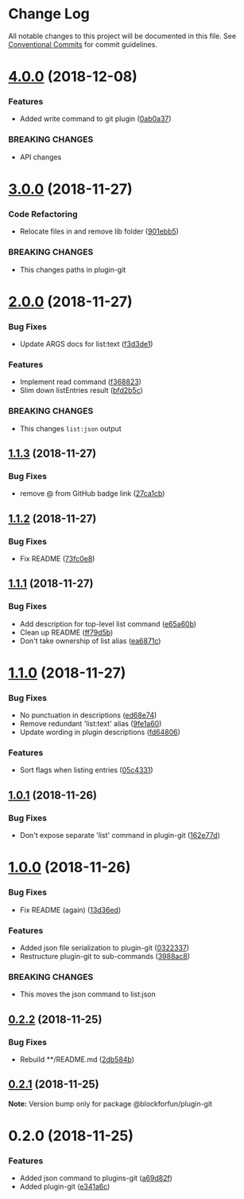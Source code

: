 # Change Log

All notable changes to this project will be documented in this file.
See [Conventional Commits](https://conventionalcommits.org) for commit guidelines.

# [4.0.0](https://github.com/blockforfun/cli/compare/@blockforfun/plugin-git@3.0.0...@blockforfun/plugin-git@4.0.0) (2018-12-08)


### Features

* Added write command to git plugin ([0ab0a37](https://github.com/blockforfun/cli/commit/0ab0a37))


### BREAKING CHANGES

* API changes






# [3.0.0](https://github.com/blockforfun/cli/compare/@blockforfun/plugin-git@2.0.0...@blockforfun/plugin-git@3.0.0) (2018-11-27)


### Code Refactoring

* Relocate files in and remove lib folder ([901ebb5](https://github.com/blockforfun/cli/commit/901ebb5))


### BREAKING CHANGES

* This changes paths in plugin-git





# [2.0.0](https://github.com/blockforfun/cli/compare/@blockforfun/plugin-git@1.1.3...@blockforfun/plugin-git@2.0.0) (2018-11-27)


### Bug Fixes

* Update ARGS docs for list:text ([f3d3de1](https://github.com/blockforfun/cli/commit/f3d3de1))


### Features

* Implement read command ([f368823](https://github.com/blockforfun/cli/commit/f368823))
* Slim down listEntries result ([bfd2b5c](https://github.com/blockforfun/cli/commit/bfd2b5c))


### BREAKING CHANGES

* This changes `list:json` output





## [1.1.3](https://github.com/blockforfun/cli/compare/@blockforfun/plugin-git@1.1.2...@blockforfun/plugin-git@1.1.3) (2018-11-27)


### Bug Fixes

* remove @ from GitHub badge link ([27ca1cb](https://github.com/blockforfun/cli/commit/27ca1cb))





## [1.1.2](https://github.com/blockforfun/cli/compare/@blockforfun/plugin-git@1.1.1...@blockforfun/plugin-git@1.1.2) (2018-11-27)


### Bug Fixes

* Fix README ([73fc0e8](https://github.com/blockforfun/cli/commit/73fc0e8))





## [1.1.1](https://github.com/blockforfun/cli/compare/@blockforfun/plugin-git@1.1.0...@blockforfun/plugin-git@1.1.1) (2018-11-27)


### Bug Fixes

* Add description for top-level list command ([e65a60b](https://github.com/blockforfun/cli/commit/e65a60b))
* Clean up README ([ff79d5b](https://github.com/blockforfun/cli/commit/ff79d5b))
* Don't take ownership of list alias ([ea6871c](https://github.com/blockforfun/cli/commit/ea6871c))





# [1.1.0](https://github.com/blockforfun/cli/compare/@blockforfun/plugin-git@1.0.1...@blockforfun/plugin-git@1.1.0) (2018-11-27)


### Bug Fixes

* No punctuation in descriptions ([ed68e74](https://github.com/blockforfun/cli/commit/ed68e74))
* Remove redundant 'list:text' alias ([9fe1a60](https://github.com/blockforfun/cli/commit/9fe1a60))
* Update wording in plugin descriptions ([fd64806](https://github.com/blockforfun/cli/commit/fd64806))


### Features

* Sort flags when listing entries ([05c4331](https://github.com/blockforfun/cli/commit/05c4331))





## [1.0.1](https://github.com/blockforfun/cli/compare/@blockforfun/plugin-git@1.0.0...@blockforfun/plugin-git@1.0.1) (2018-11-26)


### Bug Fixes

* Don't expose separate 'list' command in plugin-git ([162e77d](https://github.com/blockforfun/cli/commit/162e77d))





# [1.0.0](https://github.com/blockforfun/cli/compare/@blockforfun/plugin-git@0.2.2...@blockforfun/plugin-git@1.0.0) (2018-11-26)


### Bug Fixes

* Fix README (again) ([13d36ed](https://github.com/blockforfun/cli/commit/13d36ed))


### Features

* Added json file serialization to plugin-git ([0322337](https://github.com/blockforfun/cli/commit/0322337))
* Restructure plugin-git to sub-commands ([3988ac8](https://github.com/blockforfun/cli/commit/3988ac8))


### BREAKING CHANGES

* This moves the json command to list:json






## [0.2.2](https://github.com/blockforfun/cli/compare/@blockforfun/plugin-git@0.2.1...@blockforfun/plugin-git@0.2.2) (2018-11-25)


### Bug Fixes

* Rebuild **/README.md ([2db584b](https://github.com/blockforfun/cli/commit/2db584b))






## [0.2.1](https://github.com/blockforfun/cli/compare/@blockforfun/plugin-git@0.2.0...@blockforfun/plugin-git@0.2.1) (2018-11-25)

**Note:** Version bump only for package @blockforfun/plugin-git






# 0.2.0 (2018-11-25)


### Features

* Added json command to plugins-git ([a69d82f](https://github.com/blockforfun/cli/commit/a69d82f))
* Added plugin-git ([e341a6c](https://github.com/blockforfun/cli/commit/e341a6c))
